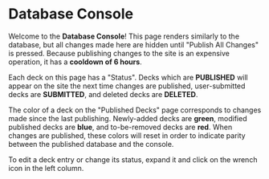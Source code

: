 # Database Console
Welcome to the **Database Console**! This page renders similarly to the database, but all changes  made here are hidden until "Publish All Changes" is pressed. Because publishing changes to the site is an expensive operation, it has a **cooldown of 6 hours**.

Each deck on this page has a "Status". Decks which are **PUBLISHED** will appear on the site the next time changes are published, user-submitted decks are **SUBMITTED**, and deleted decks are **DELETED**.

The color of a deck on the "Published Decks" page corresponds to changes made since the last publishing. Newly-added decks are **green**, modified published decks are **blue**, and to-be-removed decks are **red**. When changes are published, these colors will reset in order to indicate parity between the published database and the console.

To edit a deck entry or change its status, expand it and click on the wrench icon in the left column.
